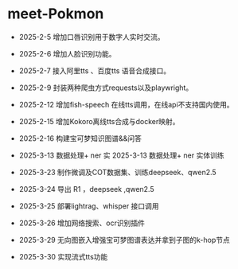 # meet-Pokmon
- 2025-2-5 增加口唇识别用于数字人实时交流。

- 2025-2-6 增加人脸识别功能。

- 2025-2-7 接入阿里tts 、百度tts 语音合成接口。

- 2025-2-9 封装两种爬虫方式requests以及playwright。

- 2025-2-12 增加fish-speech 在线tts调用，在线api不支持国内使用。

- 2025-2-15 增加Kokoro离线tts合成与docker映射。

- 2025-2-16  构建宝可梦知识图谱&&问答
- 2025-3-13  数据处理+ ner 实 2025-3-13  数据处理+ ner 实体训练
- 2025-3-23  制作微调及COT数据集、训练deepseek、qwen2.5
- 2025-3-24  导出 R1 ，deepseek ,qwen2.5
- 2025-3-25 部署lightrag、whisper 接口调用 
- 2025-3-26 增加网络搜索、ocr识别插件
- 2025-3-29  无向图嵌入增强宝可梦图谱表达并拿到子图的k-hop节点
- 2025-3-30 实现流式tts功能



